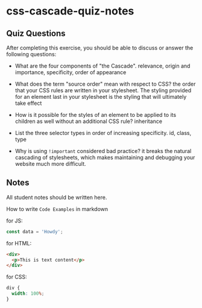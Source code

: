 # css-cascade-quiz-notes

## Quiz Questions

After completing this exercise, you should be able to discuss or answer the following questions:

- What are the four components of "the Cascade".
  relevance, origin and importance, specificity, order of appearance

- What does the term "source order" mean with respect to CSS?
  the order that your CSS rules are written in your stylesheet. The styling provided for an element last in your stylesheet is the styling that will ultimately take effect

- How is it possible for the styles of an element to be applied to its children as well without an additional CSS rule?
  inheritance
- List the three selector types in order of increasing specificity.
  id, class, type
- Why is using `!important` considered bad practice?
  it breaks the natural cascading of stylesheets, which makes maintaining and debugging your website much more difficult.

## Notes

All student notes should be written here.

How to write `Code Examples` in markdown

for JS:

```javascript
const data = 'Howdy';
```

for HTML:

```html
<div>
  <p>This is text content</p>
</div>
```

for CSS:

```css
div {
  width: 100%;
}
```
